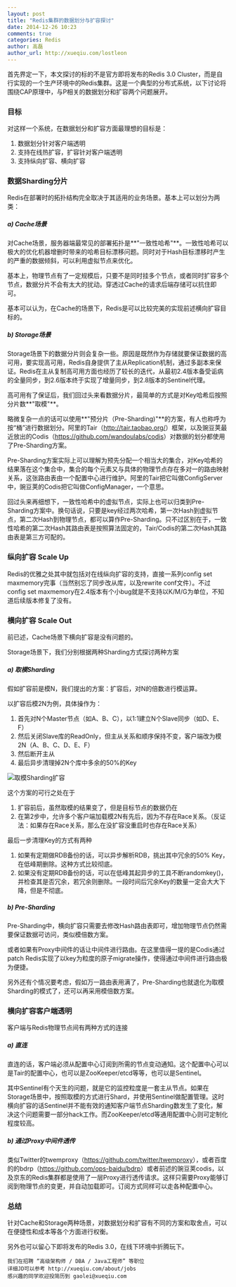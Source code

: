 ```yaml
---
layout: post
title: "Redis集群的数据划分与扩容探讨"
date: 2014-12-26 10:23
comments: true
categories: Redis
author: 高磊
author_url: http://xueqiu.com/lostleon
---
```


首先界定一下，本文探讨的标的不是官方即将发布的Redis 3.0 Cluster，而是自行实现的一个生产环境中的Redis集群。这是一个典型的分布式系统，以下讨论将围绕CAP原理中，与P相关的数据划分和扩容两个问题展开。

### 目标

对这样一个系统，在数据划分和扩容方面最理想的目标是：

1. 数据划分针对客户端透明
2. 支持在线热扩容，扩容针对客户端透明
3. 支持纵向扩容、横向扩容

### 数据Sharding分片

Redis在部署时的拓扑结构完全取决于其适用的业务场景。基本上可以划分为两类：

##### a) Cache场景

对Cache场景，服务器端最常见的部署拓扑是**"一致性哈希"**。一致性哈希可以极大的优化机器增删时带来的哈希目标漂移问题。同时对于Hash目标漂移时产生的严重的数据倾斜，可以利用虚拟节点来优化。

基本上，物理节点有了一定规模后，只要不是同时挂多个节点，或者同时扩容多个节点，数据分片不会有太大的扰动。穿透过Cache的请求后端存储可以抗住即可。

基本可以认为，在Cache的场景下，Redis是可以比较完美的实现前述横向扩容目标的。

##### b) Storage场景

Storage场景下的数据分片则会复杂一些。原因是既然作为存储就要保证数据的高可用，要实现高可用，Redis自身提供了主从Replication机制，通过多副本来保证。Redis在主从复制高可用方面也经历了较长的迭代，从最初2.4版本备受诟病的全量同步，到2.6版本终于实现了增量同步，到2.8版本的Sentinel代理。

高可用有了保证后，我们回过头来看数据分片，最简单的方式是对Key哈希后按照分片数**"取模"**。

略微复杂一点的话可以使用**"预分片（Pre-Sharding)"**的方案，有人也称呼为按“桶”进行数据划分。阿里的Tair（<http://tair.taobao.org/>）框架，以及豌豆荚最近放出的Codis（<https://github.com/wandoulabs/codis>）对数据的划分都使用了Pre-Sharding方案。

Pre-Sharding方案实际上可以理解为预先分配一个相当大的集合，对Key哈希的结果落在这个集合中，集合的每个元素又与具体的物理节点存在多对一的路由映射关系，这张路由表由一个配置中心进行维护。阿里的Tair把它叫做ConfigServer中，豌豆荚的Codis把它叫做ConfigManager，一个意思。

回过头来再细想下，一致性哈希中的虚拟节点，实际上也可以归类到Pre-Sharding方案中。换句话说，只要是key经过两次哈希，第一次Hash到虚拟节点，第二次Hash到物理节点，都可以算作Pre-Sharding。只不过区别在于，一致性哈希的第二次Hash其路由表是按照算法固定的，Tair/Codis的第二次Hash其路由表是第三方可配的。

### 纵向扩容 Scale Up

Redis的优雅之处其中就包括对在线纵向扩容的支持，直接一系列config set maxmemory完事（当然别忘了同步改从库，以及rewrite conf文件）。不过config set maxmemory在2.4版本有个小bug就是不支持以K/M/G为单位，不知道后续版本修复了没有。

### 横向扩容 Scale Out

前已述，Cache场景下横向扩容是没有问题的。

Storage场景下，我们分别根据两种Sharding方式探讨两种方案

##### a) 取模Sharding

假如扩容前是模N，我们提出的方案：扩容后，对N的倍数进行模运算。

以扩容后模2N为例，具体操作为：

1. 首先对N个Master节点（如A、B、C），以1:1建立N个Slave同步（如D、E、F）
2. 然后关闭Slave库的ReadOnly，但主从关系和顺序保持不变，客户端改为模2N（A、B、C、D、E、F）
3. 然后断开主从
4. 最后异步清理掉2N个库中多余的50%的Key

![取模Sharding扩容](https://www.lucidchart.com/publicSegments/view/549c593d-b9ac-4e0d-8334-2ced0a00c2b2/image.png)

这个方案的可行之处在于

1. 扩容前后，虽然取模的结果变了，但是目标节点的数据仍在
2. 在第2步中，允许多个客户端加载模2N有先后，因为不存在Race关系。（反证法：如果存在Race关系，那么在没扩容没重启时也存在Race关系）

最后一步清理Key的方式有两种

1. 如果有定期做RDB备份的话，可以异步解析RDB，挑出其中冗余的50% Key，在低峰期删除。这种方式比较彻底。
2. 如果没有定期RDB备份的话，可以在低峰其起异步的工具不断randomkey()，并检查其是否冗余，若冗余则删除。一段时间后冗余Key的数量一定会大大下降，但是不彻底。

##### b) Pre-Sharding

Pre-Sharding中，横向扩容只需要去修改Hash路由表即可，增加物理节点仍然需要保证数据可访问，类似模倍数方案。

或者如果有Proxy中间件的话让中间件进行路由。在这里值得一提的是Codis通过patch Redis实现了以key为粒度的原子migrate操作，使得通过中间件进行路由极为便捷。

另外还有个情况要考虑，假如万一路由表用满了，Pre-Sharding也就退化为取模Sharding的模式了，还可以再采用模倍数方案。

### 横向扩容客户端透明

客户端与Redis物理节点间有两种方式的连接

##### a) 直连

直连的话，客户端必须从配置中心订阅到所需的节点变动通知。这个配置中心可以是Tair的配置中心，也可以是ZooKeeper/etcd等等，也可以是Sentinel。

其中Sentinel有个天生的问题，就是它的监控粒度是一套主从节点。如果在Storage场景中，按照取模的方式进行Shard，并使用Sentinel做配置管理。这时横向扩容的话Sentinel并不能有效的通知客户端节点Sharding数发生了变化，解决这个问题需要一部分hack工作。而ZooKeeper/etcd等通用配置中心则可定制化程度较高。

##### b) 通过Proxy中间件透传

类似Twitter的twemproxy（<https://github.com/twitter/twemproxy>），或者百度的的bdrp（<https://github.com/ops-baidu/bdrp>）或者前述的豌豆荚codis，以及京东的Redis集群都是使用了一层Proxy进行透传请求。这样只需要Proxy能够订阅到物理节点的变更，并自动加载即可。订阅方式同样可以走各种配置中心。

### 总结

针对Cache和Storage两种场景，对数据划分和扩容有不同的方案和取舍点，可以在便捷性和成本等各个方面进行权衡。

另外也可以留心下即将发布的Redis 3.0，在线下环境中折腾玩下。

```
我们在招聘 “高级架构师 / DBA / Java工程师” 等职位
详细JD可以参考 http://xueqiu.com/about/jobs
感兴趣的同学欢迎投简历到 gaolei@xueqiu.com
```
